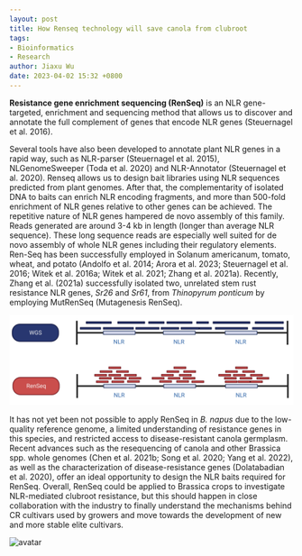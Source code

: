 ```yaml
---
layout: post
title: How Renseq technology will save canola from clubroot
tags: 
- Bioinformatics
- Research
author: Jiaxu Wu
date: 2023-04-02 15:32 +0800
---
```

**Resistance gene enrichment sequencing (RenSeq)** is an NLR gene-targeted, enrichment and sequencing method that allows us to discover 
and annotate the full complement of genes that encode NLR genes (Steuernagel et al. 2016).  

  
Several tools have also been developed to annotate plant NLR genes in a rapid way, such as NLR-parser (Steuernagel et al. 2015), NLGenomeSweeper (Toda et al. 2020) and NLR-Annotator 
(Steuernagel et al. 2020). Renseq allows us to design bait libraries using NLR sequences predicted from plant genomes. After that, the complementarity of 
isolated DNA to baits can enrich NLR encoding fragments, and more than 500-fold enrichment of NLR genes relative to other genes can be achieved. 
The repetitive nature of NLR genes hampered de novo assembly of this family. Reads generated are around 3-4 kb in length (longer than average NLR sequence). 
These long sequence reads are especially well suited for de novo assembly of whole NLR genes including their regulatory elements. Ren-Seq has been 
successfully employed in Solanum americanum, tomato, wheat, and potato (Andolfo et al. 2014; Arora et al. 2023; Steuernagel et al. 2016; Witek et al. 2016a; 
Witek et al. 2021; Zhang et al. 2021a). Recently, Zhang et al. (2021a) successfully isolated two, unrelated stem rust resistance NLR genes, *Sr26* and *Sr61*, 
from *Thinopyrum ponticum* by employing MutRenSeq (Mutagenesis RenSeq).  

![avatar](/blogpics/renseq.jpg)

It has not yet been not possible to apply RenSeq in *B. napus* due to the low-quality reference genome, a limited understanding of resistance genes in this species, and restricted access to disease-resistant canola germplasm. 
Recent advances such as the resequencing of canola and other Brassica spp. whole genomes (Chen et al. 2021b; Song et al. 2020; Yang et al. 2022), 
as well as the characterization of disease-resistance genes (Dolatabadian et al. 2020), offer an ideal opportunity to design the NLR baits 
required for RenSeq. Overall, RenSeq could be applied to Brassica crops to investigate NLR-mediated clubroot resistance, but this should happen in 
close collaboration with the industry to finally understand the mechanisms behind CR cultivars used by growers and move towards the development of 
new and more stable elite cultivars.  

![avatar](/blogpics/renseq2.jpg)